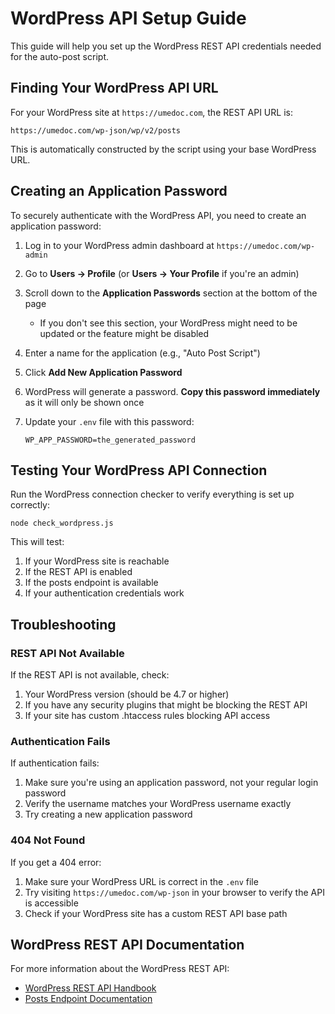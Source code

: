 # WordPress API Setup Guide

This guide will help you set up the WordPress REST API credentials needed for the auto-post script.

## Finding Your WordPress API URL

For your WordPress site at `https://umedoc.com`, the REST API URL is:

```
https://umedoc.com/wp-json/wp/v2/posts
```

This is automatically constructed by the script using your base WordPress URL.

## Creating an Application Password

To securely authenticate with the WordPress API, you need to create an application password:

1. Log in to your WordPress admin dashboard at `https://umedoc.com/wp-admin`

2. Go to **Users → Profile** (or **Users → Your Profile** if you're an admin)

3. Scroll down to the **Application Passwords** section at the bottom of the page

   - If you don't see this section, your WordPress might need to be updated or the feature might be disabled

4. Enter a name for the application (e.g., "Auto Post Script")

5. Click **Add New Application Password**

6. WordPress will generate a password. **Copy this password immediately** as it will only be shown once

7. Update your `.env` file with this password:
   ```
   WP_APP_PASSWORD=the_generated_password
   ```

## Testing Your WordPress API Connection

Run the WordPress connection checker to verify everything is set up correctly:

```
node check_wordpress.js
```

This will test:

1. If your WordPress site is reachable
2. If the REST API is enabled
3. If the posts endpoint is available
4. If your authentication credentials work

## Troubleshooting

### REST API Not Available

If the REST API is not available, check:

1. Your WordPress version (should be 4.7 or higher)
2. If you have any security plugins that might be blocking the REST API
3. If your site has custom .htaccess rules blocking API access

### Authentication Fails

If authentication fails:

1. Make sure you're using an application password, not your regular login password
2. Verify the username matches your WordPress username exactly
3. Try creating a new application password

### 404 Not Found

If you get a 404 error:

1. Make sure your WordPress URL is correct in the `.env` file
2. Try visiting `https://umedoc.com/wp-json` in your browser to verify the API is accessible
3. Check if your WordPress site has a custom REST API base path

## WordPress REST API Documentation

For more information about the WordPress REST API:

- [WordPress REST API Handbook](https://developer.wordpress.org/rest-api/)
- [Posts Endpoint Documentation](https://developer.wordpress.org/rest-api/reference/posts/)
